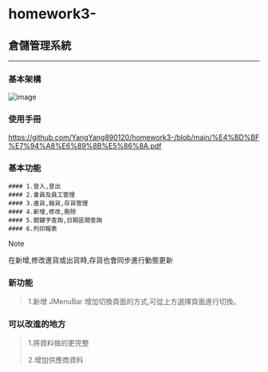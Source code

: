 # homework3-

## 倉儲管理系統
***

### 基本架構
![image](https://github.com/user-attachments/assets/6dc4c132-8ff0-4eac-b352-2a8ee5a854d7)

### 使用手冊
<https://github.com/YangYang890120/homework3-/blob/main/%E4%BD%BF%E7%94%A8%E6%89%8B%E5%86%8A.pdf>

### 基本功能
```
#### 1.登入,登出
#### 2.會員及員工管理
#### 3.進貨,銷貨,存貨管理
#### 4.新增,修改,刪除
#### 5.關鍵字查詢,日期區間查詢
#### 6.列印報表
```
> [!NOTE]
> 在新增,修改進貨或出貨時,存貨也會同步進行動態更新

### 新功能
> 1.新增 JMenuBar 增加切換頁面的方式,可從上方選擇頁面進行切換。
> 
### 可以改進的地方

> 1.將資料做的更完整
> 
> 2.增加供應商資料


